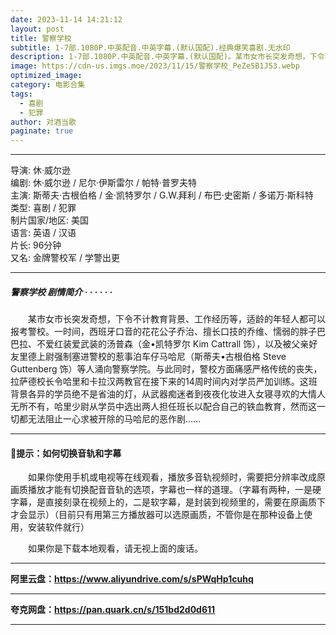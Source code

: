 ```yaml
---
date: 2023-11-14 14:21:12
layout: post
title: 警察学校
subtitle: 1-7部.1080P.中英配音.中英字幕.(默认国配).经典爆笑喜剧.无水印
description: 1-7部.1080P.中英配音.中英字幕.(默认国配)。某市女市长突发奇想，下令不计教育背景、工作经历等，适龄的年轻人都可以报考警校。一时间，西班牙口音的花花公子乔治、擅长口技的乔维、懦弱的胖子巴巴拉、不爱红装爱武装的汤普森，以及被父亲好友里德上尉强制塞进警校的惹事泊车仔马哈尼等人涌向警察学院...
image: https://cdn-us.imgs.moe/2023/11/15/警察学校_PeZe5B1J53.webp
optimized_image: 
category: 电影合集
tags:
  - 喜剧
  - 犯罪
author: 对酒当歌
paginate: true
---
```



---

导演: 休·威尔逊  
编剧: 休·威尔逊 / 尼尔·伊斯雷尔 / 帕特·普罗夫特  
主演: 斯蒂夫·古根伯格 / 金·凯特罗尔 / G.W.拜利 / 布巴·史密斯 / 多诺万·斯科特  
类型: 喜剧 / 犯罪  
制片国家/地区: 美国  
语言: 英语 / 汉语  
片长: 96分钟  
又名: 金牌警校军 / 学警出更  

---

##### 警察学校 剧情简介 · · · · · ·

　　某市女市长突发奇想，下令不计教育背景、工作经历等，适龄的年轻人都可以报考警校。一时间，西班牙口音的花花公子乔治、擅长口技的乔维、懦弱的胖子巴巴拉、不爱红装爱武装的汤普森（金•凯特罗尔 Kim Cattrall 饰），以及被父亲好友里德上尉强制塞进警校的惹事泊车仔马哈尼（斯蒂夫•古根伯格 Steve Guttenberg 饰）等人涌向警察学院。与此同时，警校方面痛感严格传统的丧失，拉萨德校长令哈里和卡拉汉两教官在接下来的14周时间内对学员严加训练。这班背景各异的学员绝不是省油的灯，从武器痴迷者到夜夜化妆进入女寝寻欢的大情人无所不有，哈里少尉从学员中选出两人担任班长以配合自己的铁血教育，然而这一切都无法阻止一心求被开除的马哈尼的恶作剧……

---

#### 🔔提示：如何切换音轨和字幕

　　如果你使用手机或电视等在线观看，播放多音轨视频时，需要把分辨率改成原画质播放才能有切换配音音轨的选项，字幕也一样的道理。（字幕有两种，一是硬字幕，是直接刻录在视频上的，二是软字幕，是封装到视频里的，需要在原画质下才会显示）（目前只有用第三方播放器可以选原画质，不管你是在那种设备上使用，安装软件就行）

　　如果你是下载本地观看，请无视上面的废话。

---

**阿里云盘：<https://www.aliyundrive.com/s/sPWqHp1cuhq>**

---

**夸克网盘：<https://pan.quark.cn/s/151bd2d0d611>**

---
